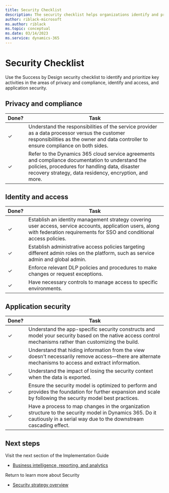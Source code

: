 ```yaml
---
title: Security Checklist
description: The security checklist helps organizations identify and prioritize their key requirements and implementation activities in the areas of privacy and compliance, identify and access, and application security. 
author: riblack-microsoft
ms.author: riblack
ms.topic: conceptual 
ms.date: 03/14/2023
ms.service: dynamics-365
---
```


# Security Checklist

Use the Success by Design security checklist to identify and prioritize key activities in the areas of privacy and compliance, identify and access, and application security.

## Privacy and compliance

|Done?  |Task  |
|---------|---------|
|&check;|Understand the responsibilities of the service provider as a data processor versus the customer responsibilities as the owner and data controller to ensure compliance on both sides.         |
|&check;|Refer to the Dynamics 365 cloud service agreements and compliance documentation to understand the policies, procedures for handling data, disaster recovery strategy, data residency, encryption, and more.         |

## Identity and access

|Done?  |Task  |
|---------|---------|
|&check;|Establish an identity management strategy covering user access, service accounts, application users, along with federation requirements for SSO and conditional access policies.|
|&check;|Establish administrative access policies targeting different admin roles on the platform, such as service admin and global admin.|
|&check;|Enforce relevant DLP policies and procedures to make changes or request exceptions.|
|&check;|Have necessary controls to manage access to specific environments.|

## Application security

|Done?  |Task  |
|---------|---------|
|&check;|Understand the app-specific security constructs and model your security based on the native access control mechanisms rather than customizing the build.|
|&check;|Understand that hiding information from the view doesn't necessarily remove access—there are alternate mechanisms to access and extract information.|
|&check;|Understand the impact of losing the security context when the data is exported.|
|&check;|Ensure the security model is optimized to perform and provides the foundation for further expansion and scale by following the security model best practices.|
|&check;|Have a process to map changes in the organization structure to the security model in Dynamics 365. Do it cautiously in a serial way due to the downstream cascading effect.|

## Next steps

Visit the next section of the Implementation Guide

- [Business intelligence, reporting, and analytics](business-intelligence-reporting-analytics-overview.md)

Return to learn more about Security

- [Security strategy overview](security.md)

